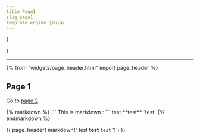 ```yaml
---
title Page1
slug page1
template_engine jinja2
---
```

{

}

---
{% from "widgets/page_header.html" import page_header %}


<h2>Page 1</h2>

<p>Go to <a href="{{ url('page', args=['page2']) }}">page 2</a> </p>


<article>
{% markdown %}
```
This is markdown :
```
test
**test**
`test`
{% endmarkdown %}
</article>


{{ page_header(
    markdown('
test
**test**
`test`
    ')
) }}
